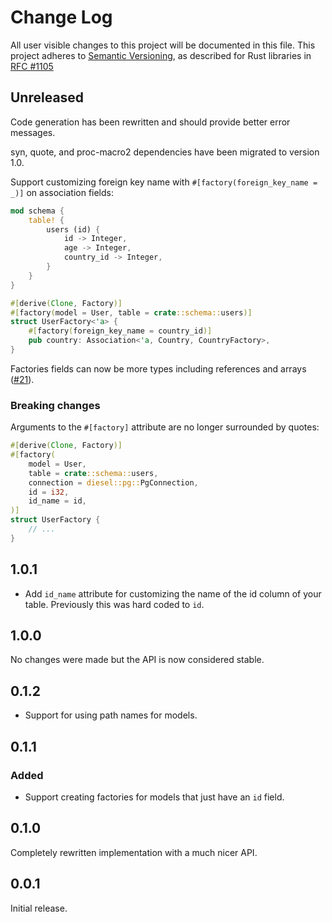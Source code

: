 # Change Log

All user visible changes to this project will be documented in this file.
This project adheres to [Semantic Versioning](http://semver.org/), as described
for Rust libraries in [RFC #1105](https://github.com/rust-lang/rfcs/blob/master/text/1105-api-evolution.md)

## Unreleased

Code generation has been rewritten and should provide better error messages.

syn, quote, and proc-macro2 dependencies have been migrated to version 1.0.

Support customizing foreign key name with `#[factory(foreign_key_name = _)]` on association fields:

```rust
mod schema {
    table! {
        users (id) {
            id -> Integer,
            age -> Integer,
            country_id -> Integer,
        }
    }
}

#[derive(Clone, Factory)]
#[factory(model = User, table = crate::schema::users)]
struct UserFactory<'a> {
    #[factory(foreign_key_name = country_id)]
    pub country: Association<'a, Country, CountryFactory>,
}
```

Factories fields can now be more types including references and arrays ([#21](https://github.com/davidpdrsn/diesel-factories/issues/21)).

### Breaking changes

Arguments to the `#[factory]` attribute are no longer surrounded by quotes:

```rust
#[derive(Clone, Factory)]
#[factory(
    model = User,
    table = crate::schema::users,
    connection = diesel::pg::PgConnection,
    id = i32,
    id_name = id,
)]
struct UserFactory {
    // ...
}
```

## 1.0.1

- Add `id_name` attribute for customizing the name of the id column of your table. Previously this was hard coded to `id`.

## 1.0.0

No changes were made but the API is now considered stable.

## 0.1.2

- Support for using path names for models.

## 0.1.1

### Added

- Support creating factories for models that just have an `id` field.

## 0.1.0

Completely rewritten implementation with a much nicer API.

## 0.0.1

Initial release.
